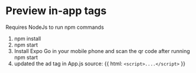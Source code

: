 # Preview in-app tags

Requires NodeJs to run npm commands

1. npm install
2. npm start
3. Install Expo Go in your mobile phone and scan the qr code after running npm start
4. updated the ad tag in App.js
source: {{
  html:  `<script>....</script>`
}}


